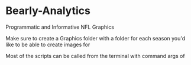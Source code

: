 # Bearly-Analytics
Programmatic and Informative NFL Graphics

Make sure to create a Graphics folder with a folder for each season you'd like to be able to create images for

Most of the scripts can be called from the terminal with command args of <season> <week>
